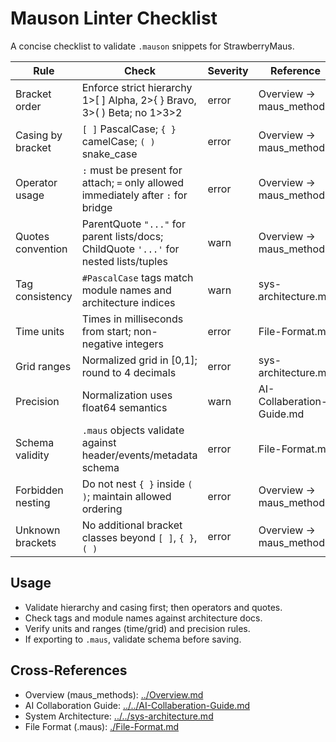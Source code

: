 # Mauson Linter Checklist

A concise checklist to validate `.mauson` snippets for StrawberryMaus.

| Rule | Check | Severity | Reference |
| --- | --- | --- | --- |
| Bracket order | Enforce strict hierarchy 1>[ ] Alpha, 2>{ } Bravo, 3>( ) Beta; no 1>3>2 | error | Overview → maus_methods |
| Casing by bracket | `[ ]` PascalCase; `{ }` camelCase; `( )` snake_case | error | Overview → maus_methods |
| Operator usage | `:` must be present for attach; `=` only allowed immediately after `:` for bridge | error | Overview → maus_methods |
| Quotes convention | ParentQuote `"..."` for parent lists/docs; ChildQuote `'...'` for nested lists/tuples | warn | Overview → maus_methods |
| Tag consistency | `#PascalCase` tags match module names and architecture indices | warn | sys-architecture.md |
| Time units | Times in milliseconds from start; non-negative integers | error | File-Format.md |
| Grid ranges | Normalized grid in [0,1]; round to 4 decimals | error | sys-architecture.md |
| Precision | Normalization uses float64 semantics | warn | AI-Collaberation-Guide.md |
| Schema validity | `.maus` objects validate against header/events/metadata schema | error | File-Format.md |
| Forbidden nesting | Do not nest `{ }` inside `( )`; maintain allowed ordering | error | Overview → maus_methods |
| Unknown brackets | No additional bracket classes beyond `[ ]`, `{ }`, `( )` | error | Overview → maus_methods |

## Usage

- Validate hierarchy and casing first; then operators and quotes.
- Check tags and module names against architecture docs.
- Verify units and ranges (time/grid) and precision rules.
- If exporting to `.maus`, validate schema before saving.

## Cross-References

- Overview (maus_methods): [../Overview.md](../Overview.md)
- AI Collaboration Guide: [../../AI-Collaberation-Guide.md](../../AI-Collaberation-Guide.md)
- System Architecture: [../../sys-architecture.md](../../sys-architecture.md)
- File Format (.maus): [./File-Format.md](./File-Format.md)
